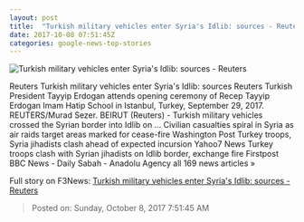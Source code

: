 ```yaml
---
layout: post
title:  "Turkish military vehicles enter Syria's Idlib: sources - Reuters"
date: 2017-10-08 07:51:45Z
categories: google-news-top-stories
---
```


![Turkish military vehicles enter Syria's Idlib: sources - Reuters](https://s3.reutersmedia.net/resources/r/?m=02&d=20171008&t=2&i=1204612237&w=&fh=545px&fw=&ll=&pl=&sq=&r=LYNXMPED9709O)

Reuters Turkish military vehicles enter Syria's Idlib: sources Reuters Turkish President Tayyip Erdogan attends opening ceremony of Recep Tayyip Erdogan Imam Hatip School in Istanbul, Turkey, September 29, 2017. REUTERS/Murad Sezer. BEIRUT (Reuters) - Turkish military vehicles crossed the Syrian border into Idlib on ... Civilian casualties spiral in Syria as air raids target areas marked for cease-fire Washington Post Turkey troops, Syria jihadists clash ahead of expected incursion Yahoo7 News Turkey troops clash with Syrian jihadists on Idlib border, exchange fire Firstpost BBC News - Daily Sabah - Anadolu Agency all 169 news articles »


Full story on F3News: [Turkish military vehicles enter Syria's Idlib: sources - Reuters](http://www.f3nws.com/n/NRpm3B)

> Posted on: Sunday, October 8, 2017 7:51:45 AM
